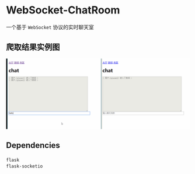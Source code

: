 # WebSocket-ChatRoom

一个基于 `WebSocket` 协议的实时聊天室


## **爬取结果实例图**

<img src='https://github.com/ilyydy/WebSocket-ChatRoom/blob/master/screenshots/WebSocket_ChatRoom.gif?raw=true'></img>



## **Dependencies**  
`flask`  
`flask-socketio`
